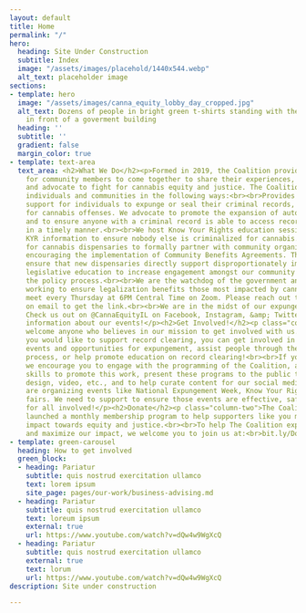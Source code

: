 ```yaml
---
layout: default
title: Home
permalink: "/"
hero:
  heading: Site Under Construction
  subtitle: Index
  image: "/assets/images/placehold/1440x544.webp"
  alt_text: placeholder image
sections:
- template: hero
  image: "/assets/images/canna_equity_lobby_day_cropped.jpg"
  alt_text: Dozens of people in bright green t-shirts standing with their fists raised
    in front of a goverment building
  heading: ''
  subtitle: ''
  gradient: false
  margin_color: true
- template: text-area
  text_area: <h2>What We Do</h2><p>Formed in 2019, the Coalition provides a space
    for community members to come together to share their experiences, and to organize
    and advocate to fight for cannabis equity and justice. The Coalition supports
    individuals and communities in the following ways:<br><br>Provides services and
    support for individuals to expunge or seal their criminal records, especially
    for cannabis offenses. We advocate to promote the expansion of automatic expungement,
    and to ensure anyone with a criminal record is able to access record clearing
    in a timely manner.<br><br>We host Know Your Rights education sessions and promote
    KYR information to ensure nobody else is criminalized for cannabis.</p><p>Advocate
    for cannabis dispensaries to formally partner with community organizations by
    encouraging the implementation of Community Benefits Agreements. These agreements
    ensure that new dispensaries directly support disproportionately impacted communities.<br><br>Using
    legislative education to increase engagement amongst our community members in
    the policy process.<br><br>We are the watchdog of the government and of the industry,
    working to ensure legalization benefits those most impacted by cannabis prohibition.</p><p>We
    meet every Thursday at 6PM Central Time on Zoom. Please reach out to the Coalition
    on email to get the link.<br><br>We are in the midst of our expungement programming!
    Check us out on @CannaEquityIL on Facebook, Instagram, &amp; Twitter for more
    information about our events!</p><h2>Get Involved!</h2><p class="column-one">We
    welcome anyone who believes in our mission to get involved with us.<br><br>If
    you would like to support record clearing, you can get involved in organizing
    events and opportunities for expungement, assist people through the expungement
    process, or help promote education on record clearing!<br><br>If you’re a creative,
    we encourage you to engage with the programming of the Coalition, and use your
    skills to promote this work, present these programs to the public through graphic
    design, video, etc., and to help curate content for our social media!<br><br>We
    are organizing events like National Expungement Week, Know Your Rights, and resource
    fairs. We need to support to ensure those events are effective, safe, and impactful
    for all involved!</p><h2>Donate</h2><p class="column-two">The Coalition recently
    launched a monthly membership program to help supporters like you maximize your
    impact towards equity and justice.<br><br>To help The Coalition expand our programming,
    and maximize our impact, we welcome you to join us at:<br>bit.ly/DonateCEIC</p>
- template: green-carousel
  heading: How to get involved
  green_block:
  - heading: Pariatur
    subtitle: quis nostrud exercitation ullamco
    text: lorem ipsum
    site_page: pages/our-work/business-advising.md
  - heading: Pariatur
    subtitle: quis nostrud exercitation ullamco
    text: loreum ipsum
    external: true
    url: https://www.youtube.com/watch?v=dQw4w9WgXcQ
  - heading: Pariatur
    subtitle: quis nostrud exercitation ullamco
    external: true
    text: lorum
    url: https://www.youtube.com/watch?v=dQw4w9WgXcQ
description: Site under construction

---
```

